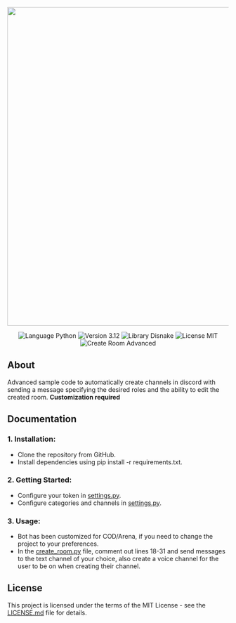 <p align="center">
      <img src="https://docs.disnake.dev/en/stable/_static/disnake.svg" width="726">
</p>

<p align="center">
   <img src="https://img.shields.io/badge/Language-Python-blue?cacheSeconds=https%3A%2F%2Fwww.python.org%2F" alt="Language Python">
   <img src="https://img.shields.io/badge/Version-3.12-red?link=https%3A%2F%2Fpeps.python.org%2Fpep-0693%2F" alt="Version 3.12">
   <img src="https://img.shields.io/badge/Library-Disnake-yellow?link=https%3A%2F%2Fdocs.disnake.dev%2Fen%2Fstable%2F" alt="Library Disnake">
   <img src="https://img.shields.io/badge/License-MIT-purple?link=https%3A%2F%2Fgithub.com%2Fgit%2Fgit-scm.com%2Fblob%2Fmain%2FMIT-LICENSE.txt" alt="License MIT">
   <img src="https://img.shields.io/badge/Bot-Advanced-silver?style=flat-square" alt="Create Room Advanced">
</p>

## About

Advanced sample code to automatically create channels in discord with sending a message specifying the desired roles and the ability to edit the created room. **Customization required**

## Documentation

### 1. Installation:
+ Clone the repository from GitHub.
+ Install dependencies using pip install -r requirements.txt.

### 2. Getting Started:
+ Configure your token in [settings.py](https://github.com/cr1stalyoung/discord-voice-channel-advanced/blob/master/settings.py).
+ Configure categories and channels in [settings.py](https://github.com/cr1stalyoung/discord-voice-channel-advanced/blob/master/settings.py).

### 3. Usage:
+ Bot has been customized for COD/Arena, if you need to change the project to your preferences.
+ In the [create_room.py](https://github.com/cr1stalyoung/discord-voice-channel-advanced/blob/master/cogs/create_room.py) file, comment out lines 18-31 and send messages to the text channel of your choice, also create a voice channel for the user to be on when creating their channel.

## License

This project is licensed under the terms of the MIT License - see the [LICENSE.md](https://github.com/cr1stalyoung/discord-voice-channel-advanced/blob/master/LICENSE.md) file for details.
